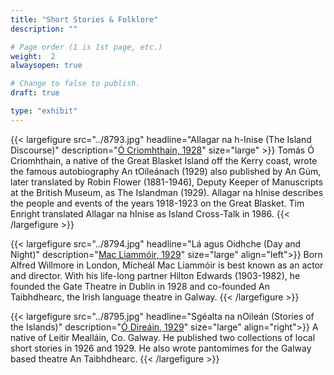 ```yaml
---
title: "Short Stories & Folklore"
description: ""

# Page order (1 is 1st page, etc.)
weight:  2
alwaysopen: true

# Change to false to publish.
draft: true

type: "exhibit"
---
```


{{< largefigure src="../8793.jpg"
                headline="Allagar na h-Inise (The Island Discourse)"
                description="[Ó Criomhthain, 1928](https://bc-primo.hosted.exlibrisgroup.com/permalink/f/l6ucgu/ALMA-BC21368925290001021)"
                size="large" >}}
Tomás Ó Criomhthain, a native of the Great Blasket Island off the Kerry coast, wrote the famous autobiography An tOileánach (1929) also published by An Gúm, later translated by Robin Flower (1881-1946), Deputy Keeper of Manuscripts at the British Museum, as The Islandman (1929). Allagar na hInise describes the people and events of the years 1918-1923 on the Great Blasket. Tim Enright translated Allagar na hInise as Island Cross-Talk in 1986.
{{< /largefigure >}}

{{< largefigure src="../8794.jpg"
                headline="Lá agus Oidhche (Day and Night)"
                description="[Mac Liammóir, 1929](https://bc-primo.hosted.exlibrisgroup.com/permalink/f/l6ucgu/ALMA-BC21376314200001021)"
                size="large"
				align="left">}}
Born Alfred Willmore in London, Mícheál Mac Liammóir is best known as an actor and director. With his life-long partner Hilton Edwards (1903-1982), he founded the Gate Theatre in Dublin in 1928 and co-founded An Taibhdhearc, the Irish language theatre in Galway.
{{< /largefigure >}}

{{< largefigure src="../8795.jpg"
                headline="Sgéalta na nOileán (Stories of the Islands)"
                description="[Ó Direáin, 1929](https://bc-primo.hosted.exlibrisgroup.com/permalink/f/l6ucgu/ALMA-BC21376302330001021)"
                size="large"
				align="right">}}
A native of Leitir Mealláin, Co. Galway. He published two collections of local short stories in 1926 and 1929. He also wrote pantomimes for the Galway based theatre An Taibhdhearc.
{{< /largefigure >}}